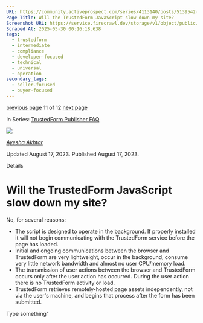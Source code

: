 ```yaml
---
URL: https://community.activeprospect.com/series/4113140/posts/5139542-will-the-trustedform-javascript-slow-down-my-site
Page Title: Will the TrustedForm JavaScript slow down my site?
Screenshot URL: https://service.firecrawl.dev/storage/v1/object/public/media/screenshot-8689ffef-7241-4d27-8cd7-274cd50db227.png
Scraped At: 2025-05-30 00:16:18.638
tags:
  - trustedform
  - intermediate
  - compliance
  - developer-focused
  - technical
  - universal
  - operation
secondary_tags:
  - seller-focused
  - buyer-focused
---
```


[previous page](https://community.activeprospect.com/series/4113140/posts/5139553-do-i-need-to-generate-a-different-trustedform-certificate-for-each-lead-buyer) 11 of 12 [next page](https://community.activeprospect.com/series/4113140/posts/5324636-i-can-t-see-xxtrustedformcerturl-when-running-the-trustedform-javascript-on-my-)

In Series: [TrustedForm Publisher FAQ](https://community.activeprospect.com/series/4113140-trustedform-publisher-faq)

[![](https://content2.bloomfire.com/avatars/users/1966401/thumb/thumbnail.png?f=1692038964&Expires=1748567771&Signature=a5Mg4iPFUmbYPAPBg6nobsdHGRxTr0gGUMSRjd-W4zr-kcOcJuo4bkFN9ARy04C~8FCf-FK3w0zpCk~eqL61QxZtCCN97B0BH7IR1OzrggMJUGAMV-fG0COp0S-OvF3A5GhIKFW4F9joxx2PILWCWXJU09irnWc4TrxgDs2BqhQh3FPK41R6GbuPSGl8DKHqiQknnbC-cSZcXxIX03EfNZ~FeHUcg30A-8dWti0j97V4fz4Ju4O6ZKSU74kd7MYwnTAMVpIFds8438mj1SBsRpF1dekYRuAZ~PA6kICFTFPojP6-CunJhDcI1LkqiDWfhW1UCh8pMPiJVv9OlkBC0A__&Key-Pair-Id=APKAIDFCFZ2UHE5LPIUA)](https://community.activeprospect.com/memberships/9624817-ayesha-akhtar)

[_Ayesha Akhtar_](https://community.activeprospect.com/memberships/9624817-ayesha-akhtar)

Updated August 17, 2023. Published August 17, 2023.

Details

# Will the TrustedForm JavaScript slow down my site?

No, for several reasons:

- The script is designed to operate in the background. If properly installed it will not begin communicating with the TrustedForm service before the page has loaded.
- Initial and ongoing communications between the browser and TrustedForm are very lightweight, occur in the background, consume very little network bandwidth and almost no user CPU/memory load.
- The transmission of user actions between the browser and TrustedForm occurs only after the user action has occurred. During the user action there is no TrustedForm activity or load.
- TrustedForm retrieves remotely-hosted page assets independently, not via the user's machine, and begins that process after the form has been submitted.

Type something"

